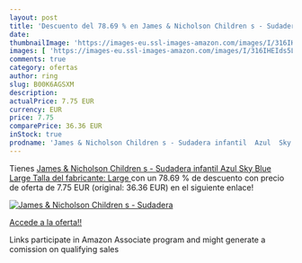 ```yaml
---
layout: post
title: 'Descuento del 78.69 % en James & Nicholson Children s - Sudadera '
date: 
thumbnailImage: 'https://images-eu.ssl-images-amazon.com/images/I/316IHEIds5L._SL200_.jpg'
images: [ 'https://images-eu.ssl-images-amazon.com/images/I/316IHEIds5L._SL200_.jpg' ]
comments: true
category: ofertas
author: ring
slug: B00K6AGSXM
description:
actualPrice: 7.75 EUR
currency: EUR
price: 7.75
comparePrice: 36.36 EUR
inStock: true
prodname: 'James & Nicholson Children s - Sudadera infantil  Azul  Sky Blue   Large  Talla del fabricante: Large '
---
```


Tienes [James & Nicholson Children s - Sudadera infantil  Azul  Sky Blue   Large  Talla del fabricante: Large ](https://www.amazon.es/dp/B00K6AGSXM/?tag=tolees-21) con un 78.69 % de descuento con precio de oferta de 7.75 EUR (original: 36.36 EUR) en el siguiente enlace!

[![James & Nicholson Children s - Sudadera ](https://images-eu.ssl-images-amazon.com/images/I/316IHEIds5L._SL200_.jpg)](https://www.amazon.es/dp/B00K6AGSXM/?tag=tolees-21)

[Accede a la oferta!!](https://www.amazon.es/dp/B00K6AGSXM/?tag=tolees-21)

Links participate in Amazon Associate program and might generate a comission on qualifying sales


